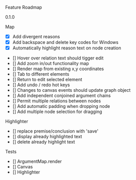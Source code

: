 Feature Roadmap

0.1.0

Map

  - [x] Add divergent reasons
  - [x] Add backspace and delete key codes for Windows
  - [x] Automatically highlight reason text on node creation
  - [] Hover over relation text should tigger edit
  - [] Add zoom in/out functionality map
  - [] Render map from existing x,y coordinates
  - [] Tab to different elements
  - [] Return to edit selected element
  - [] Add undo / redo hot keys
  - [] Changes to canvas events should update graph object
  - [] Add independent conjoined argument chains
  - [] Permit multiple relations between nodes
  - [] Add automatic padding when dropping node
  - [] Add multiple node selection for dragging
  
Highlighter

  - [] replace premise/conclusion with 'save'
  - [] display already highlighted text
  - [] delete already highlight text

Tests

  - [] ArgumentMap.render
  - [] Canvas
  - [] Highlighter